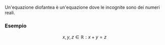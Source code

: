 Un'equazione diofantea è un'equazione dove le incognite sono dei numeri reali.
### Esempio
$$x,y,z \in \mathbb{R}: x+y=z$$
